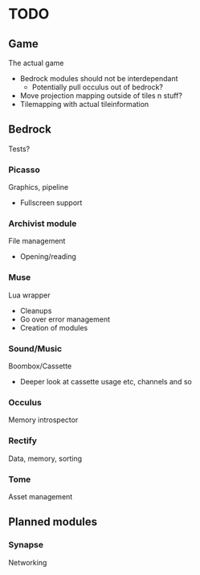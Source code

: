 TODO
===
## Game
The actual game
* Bedrock modules should not be interdependant
  * Potentially pull occulus out of bedrock?
* Move projection mapping outside of tiles n stuff?
* Tilemapping with actual tileinformation

## Bedrock
Tests?

### Picasso
Graphics, pipeline
* Fullscreen support

### Archivist module
File management
* Opening/reading

### Muse
Lua wrapper
* Cleanups
* Go over error management
* Creation of modules

### Sound/Music
Boombox/Cassette
* Deeper look at cassette usage etc, channels and so

### Occulus
Memory introspector

### Rectify
Data, memory, sorting

### Tome
Asset management

## Planned modules

### Synapse
Networking
